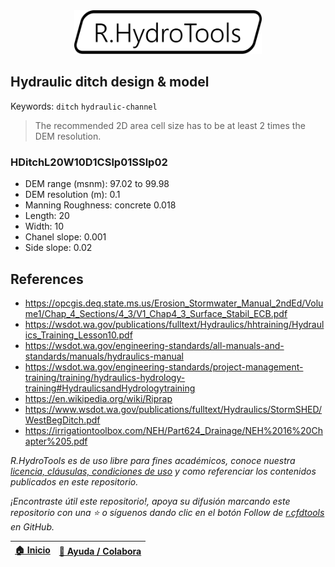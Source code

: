 <div align="center"><img alt="R.HydroTools" src="../../file/graph/R.HydroTools.svg" width="300px"></div>

## Hydraulic ditch design & model  
Keywords: `ditch` `hydraulic-channel`


> The recommended 2D area cell size has to be at least 2 times the DEM resolution.


### HDitchL20W10D1CSlp01SSlp02

* DEM range (msnm): 97.02 to 99.98
* DEM resolution (m): 0.1
* Manning Roughness: concrete 0.018
* Length: 20
* Width: 10
* Chanel slope: 0.001
* Side slope: 0.02


## References

* https://opcgis.deq.state.ms.us/Erosion_Stormwater_Manual_2ndEd/Volume1/Chap_4_Sections/4_3/V1_Chap4_3_Surface_Stabil_ECB.pdf
* https://wsdot.wa.gov/publications/fulltext/Hydraulics/hhtraining/Hydraulics_Training_Lesson10.pdf
* https://wsdot.wa.gov/engineering-standards/all-manuals-and-standards/manuals/hydraulics-manual
* https://wsdot.wa.gov/engineering-standards/project-management-training/training/hydraulics-hydrology-training#HydraulicsandHydrologytraining
* https://en.wikipedia.org/wiki/Riprap
* https://www.wsdot.wa.gov/publications/fulltext/Hydraulics/StormSHED/WestBegDitch.pdf
* https://irrigationtoolbox.com/NEH/Part624_Drainage/NEH%2016%20Chapter%205.pdf

_R.HydroTools es de uso libre para fines académicos, conoce nuestra [licencia, cláusulas, condiciones de uso](https://github.com/rcfdtools/R.HydroTools/wiki/License) y como referenciar los contenidos publicados en este repositorio._

_¡Encontraste útil este repositorio!, apoya su difusión marcando este repositorio con una ⭐ o síguenos dando clic en el botón Follow de [r.cfdtools](https://github.com/rcfdtools) en GitHub._

| [:house: Inicio](../../README.md) | [:beginner: Ayuda / Colabora](https://github.com/rcfdtools/R.HydroTools/discussions/9999999) |
|------------------------------------------------------------------|----------------------------------------------------------------------------------------------|
